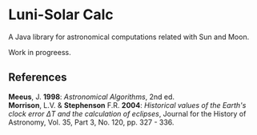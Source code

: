 # Luni-Solar Calc
A Java library for astronomical computations related with Sun and Moon.

Work in progreess.

## References
**Meeus**, J. **1998**: *Astronomical Algorithms*, 2nd ed. \
**Morrison**, L.V. & **Stephenson** F.R. **2004**: *Historical values of the Earth's clock error ΔT and the calculation of eclipses*, Journal for the History of Astronomy, Vol. 35, Part 3, No. 120, pp. 327 - 336.
